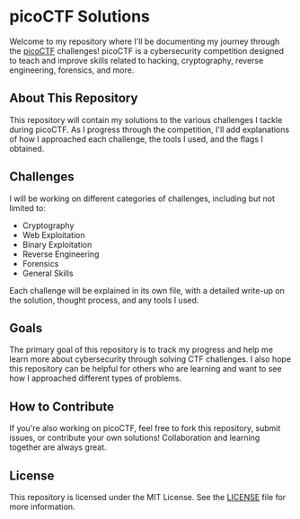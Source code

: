 # picoCTF Solutions

Welcome to my repository where I'll be documenting my journey through the [picoCTF](https://picoctf.org/) challenges! picoCTF is a cybersecurity competition designed to teach and improve skills related to hacking, cryptography, reverse engineering, forensics, and more.

## About This Repository

This repository will contain my solutions to the various challenges I tackle during picoCTF. As I progress through the competition, I'll add explanations of how I approached each challenge, the tools I used, and the flags I obtained.

## Challenges

I will be working on different categories of challenges, including but not limited to:

- Cryptography
- Web Exploitation
- Binary Exploitation
- Reverse Engineering
- Forensics
- General Skills

Each challenge will be explained in its own file, with a detailed write-up on the solution, thought process, and any tools I used.

## Goals

The primary goal of this repository is to track my progress and help me learn more about cybersecurity through solving CTF challenges. I also hope this repository can be helpful for others who are learning and want to see how I approached different types of problems.

## How to Contribute

If you're also working on picoCTF, feel free to fork this repository, submit issues, or contribute your own solutions! Collaboration and learning together are always great.

## License

This repository is licensed under the MIT License. See the [LICENSE](./LICENSE) file for more information.
